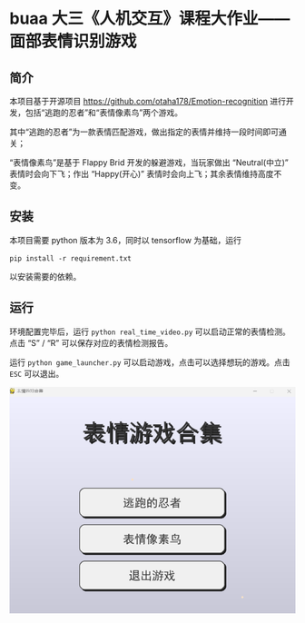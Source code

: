 # buaa 大三《人机交互》课程大作业——面部表情识别游戏
## 简介
本项目基于开源项目 https://github.com/otaha178/Emotion-recognition 进行开发，包括“逃跑的忍者”和“表情像素鸟”两个游戏。

其中“逃跑的忍者”为一款表情匹配游戏，做出指定的表情并维持一段时间即可通关；

“表情像素鸟”是基于 Flappy Brid 开发的躲避游戏，当玩家做出 “Neutral(中立)” 表情时会向下飞；作出 “Happy(开心)” 表情时会向上飞；其余表情维持高度不变。

## 安装
本项目需要 python 版本为 3.6，同时以 tensorflow 为基础，运行
```
pip install -r requirement.txt
```
以安装需要的依赖。
## 运行
环境配置完毕后，运行 `python real_time_video.py` 可以启动正常的表情检测。点击 “S” / “R” 可以保存对应的表情检测报告。

运行 `python game_launcher.py` 可以启动游戏，点击可以选择想玩的游戏。点击 `ESC` 可以退出。

![p1](/assets/p1.png)

